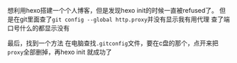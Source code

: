 ﻿想利用hexo搭建一个个人博客，但是发现hexo init的时候一直被refused了。
但是在git里面查了`git config --global http.proxy`并没有显示我有用代理
查了端口号什么的都显示没有

最后，找到一个方法
在电脑查找`.gitconfig`文件，要在c盘的那个，点开来把`proxy`全部删掉，再hexo init 就成功了
